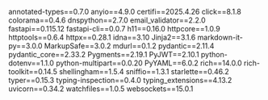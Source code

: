 annotated-types==0.7.0
anyio==4.9.0
certifi==2025.4.26
click==8.1.8
colorama==0.4.6
dnspython==2.7.0
email_validator==2.2.0
fastapi==0.115.12
fastapi-cli==0.0.7
h11==0.16.0
httpcore==1.0.9
httptools==0.6.4
httpx==0.28.1
idna==3.10
Jinja2==3.1.6
markdown-it-py==3.0.0
MarkupSafe==3.0.2
mdurl==0.1.2
pydantic==2.11.4
pydantic_core==2.33.2
Pygments==2.19.1
PyJWT==2.10.1
python-dotenv==1.1.0
python-multipart==0.0.20
PyYAML==6.0.2
rich==14.0.0
rich-toolkit==0.14.5
shellingham==1.5.4
sniffio==1.3.1
starlette==0.46.2
typer==0.15.3
typing-inspection==0.4.0
typing_extensions==4.13.2
uvicorn==0.34.2
watchfiles==1.0.5
websockets==15.0.1
